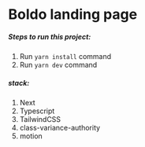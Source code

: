 # Boldo landing page

##### Steps to run this project:

1. Run `yarn install` command
2. Run `yarn dev` command

##### stack:

1. Next
2. Typescript
3. TailwindCSS
4. class-variance-authority
5. motion
